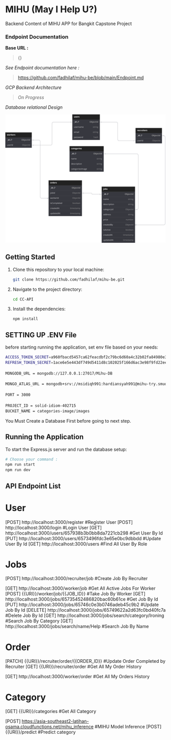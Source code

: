 # MIHU (May I Help U?)

Backend Content of MIHU APP for Bangkit Capstone Project

### Endpoint Documentation

**Base URL :**

> {}

_See Endpoint documentation here :_

> https://github.com/fadhilaf/mihu-be/blob/main/Endpoint.md

_GCP Backend Architecture_

> _On Progress_

_Database relational Design_

![image](https://github.com/MIHU-PROJECT/mihu-be/blob/main/CC-API/src/assets/MIHU_Schema_Design.svg)

## Getting Started

1. Clone this repository to your local machine:

   ```bash
   git clone https://github.com/fadhilaf/mihu-be.git
   ```

2. Navigate to the project directory:

   ```bash
   cd CC-API
   ```

3. Install the dependencies:

   ```bash
   npm install
   ```

## SETTING UP .ENV File

before starting running the application, set env file based on your needs:

```bash
ACCESS_TOKEN_SECRET=a960fbacd5457ca62feacdbf2c79bc6d60a4c32b02fa84980e31c3d81be58ae85c5455769d5a9927d355c6484c7e4b709c585009efee57fa34a53d8763cfe06d
REFRESH_TOKEN_SECRET=1ace6e5e443df749d5411d8c102025f166d6ac3e98f9fd22eeb0ceea7dfbeb571c6223870ad04ca3bef8e8a53d9221e0868f0110555b30487148d6cf2285203d

MONGODB_URL = mongodb://127.0.0.1:27017/Mihu-DB

MONGO_ATLAS_URL = mongodb+srv://msidiqh991:hardiansyah991@mihu-try.smuoa3c.mongodb.net/MIHU-CloudDB

PORT = 3000

PROJECT_ID = solid-idiom-402715
BUCKET_NAME = categories-image/images
```

You Must Create a Database First before going to next step.

## Running the Application

To start the Express.js server and run the database setup:

```bash
# Choose your command :
npm run start
npm run dev
```

## API Endpoint List

# User

[POST] http://localhost:3000/register #Register User
[POST] http://localhost:3000/login #Login User
[GET] http://localhost:3000/users/657938b3b0bb8da7221cb298 #Get User By Id
[PUT] http://localhost:3000/users/6573496fdc3e65e0bc9dbbdd #Update User By Id
[GET] http://localhost:3000/users #Find All User By Role

# Jobs

[POST] http://localhost:3000/recruiter/job #Create Job By Recruiter

[GET] http://localhost:3000/worker/job #Get All Active Jobs For Worker
[POST] {{URI}}/worker/job/{{JOB_ID}} #Take Job By Worker
[GET] http://localhost:3000/jobs/65735452486820bac60b61ce #Get Job By Id
[PUT] http://localhost:3000/jobs/65746c0e3b0746adeb45c9b2 #Update Job By Id
[DELETE] http://localhost:3000/jobs/65749622a2d63fc0bd40fc7a #Delete Job By Id
[GET] http://localhost:3000/jobs/search/category/Ironing #Search Job By Category
[GET] http://localhost:3000/jobs/search/name/Help #Search Job By Name

# Order

[PATCH] {{URI}}/recruiter/order/{{ORDER_ID}} #Update Order Completed by Recruiter
[GET] {{URI}}/recruiter/order #Get All My Order History

[GET] http://localhost:3000/worker/order #Get All My Orders History

# Category

[GET] {{URI}}/categories #Get All Category

[POST] https://asia-southeast2-latihan-osama.cloudfunctions.net/mihu_inference #MIHU Model Inference
[POST] {{URI}}/predict #Predict category
